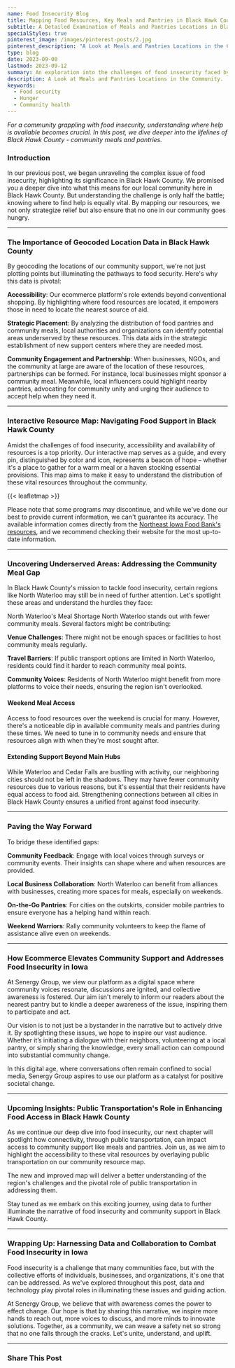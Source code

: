 ```yaml
---
name: Food Insecurity Blog
title: Mapping Food Resources, Key Meals and Pantries in Black Hawk County
subtitle: A Detailed Examination of Meals and Pantries Locations in Black Hawk County, Iowa
specialStyles: true
pinterest_image: /images/pinterest-posts/2.jpg
pinterest_description: "A Look at Meals and Pantries Locations in the Community"
type: blog
date: 2023-09-08
lastmod: 2023-09-12
summary: An exploration into the challenges of food insecurity faced by Black Hawk County residents, and the broader implications for community health.
description: A Look at Meals and Pantries Locations in the Community.
keywords:
  - Food security
  - Hunger
  - Community health
---
```


*For a community grappling with food insecurity, understanding where help is available becomes crucial. In this post, we dive deeper into the lifelines of Black Hawk County - community meals and pantries.*

### Introduction
In our previous post, we began unraveling the complex issue of food insecurity, highlighting its significance in Black Hawk County. We promised you a deeper dive into what this means for our local community here in Black Hawk County. But understanding the challenge is only half the battle; knowing where to find help is equally vital. By mapping our resources, we not only strategize relief but also ensure that no one in our community goes hungry.

---

### The Importance of Geocoded Location Data in Black Hawk County
By geocoding the locations of our community support, we're not just plotting points but illuminating the pathways to food security. Here's why this data is pivotal:

**Accessibility**: Our ecommerce platform's role extends beyond conventional shopping. By highlighting where food resources are located, it empowers those in need to locate the nearest source of aid. 

**Strategic Placement**: By analyzing the distribution of food pantries and community meals, local authorities and organizations can identify potential areas underserved by these resources. This data aids in the strategic establishment of new support centers where they are needed most.

**Community Engagement and Partnership**: When businesses, NGOs, and the community at large are aware of the location of these resources, partnerships can be formed. For instance, local businesses might sponsor a community meal. Meanwhile, local influencers could highlight nearby pantries, advocating for community unity and urging their audience to accept help when they need it.

---

### Interactive Resource Map: Navigating Food Support in Black Hawk County
Amidst the challenges of food insecurity, accessibility and availability of resources is a top priority. Our interactive map serves as a guide, and every pin, distinguished by color and icon, represents a beacon of hope – whether it's a place to gather for a warm meal or a haven stocking essential provisions. This map aims to make it easy to understand the distribution of these vital resources throughout the community.

{{< leafletmap >}}

Please note that some programs may discontinue, and while we've done our best to provide current information, we can't guarantee its accuracy. The available information comes directly from the [Northeast Iowa Food Bank's resources](https://www.neifb.org/find-help/services-in-your-area), and we recommend checking their website for the most up-to-date information.

---

### Uncovering Underserved Areas: Addressing the Community Meal Gap
In Black Hawk County's mission to tackle food insecurity, certain regions like North Waterloo may still be in need of further attention. Let's spotlight these areas and understand the hurdles they face:

North Waterloo's Meal Shortage
North Waterloo stands out with fewer community meals. Several factors might be contributing:

**Venue Challenges**: There might not be enough spaces or facilities to host community meals regularly.

**Travel Barriers**: If public transport options are limited in North Waterloo, residents could find it harder to reach community meal points.

**Community Voices**: Residents of North Waterloo might benefit from more platforms to voice their needs, ensuring the region isn't overlooked.

#### Weekend Meal Access
Access to food resources over the weekend is crucial for many. However, there's a noticeable dip in available community meals and pantries during these times. We need to tune in to community needs and ensure that resources align with when they're most sought after.

#### Extending Support Beyond Main Hubs
While Waterloo and Cedar Falls are bustling with activity, our neighboring cities should not be left in the shadows. They may have fewer community resources due to various reasons, but it's essential that their residents have equal access to food aid. Strengthening connections between all cities in Black Hawk County ensures a unified front against food insecurity.

---

### Paving the Way Forward
To bridge these identified gaps:

**Community Feedback**: Engage with local voices through surveys or community events. Their insights can shape where and when resources are provided.

**Local Business Collaboration**: North Waterloo can benefit from alliances with businesses, creating more spaces for meals, especially on weekends.

**On-the-Go Pantries**: For cities on the outskirts, consider mobile pantries to ensure everyone has a helping hand within reach.

**Weekend Warriors**: Rally community volunteers to keep the flame of assistance alive even on weekends.

---

### How Ecommerce Elevates Community Support and Addresses Food Insecurity in Iowa
At Senergy Group, we view our platform as a digital space where community voices resonate, discussions are ignited, and collective awareness is fostered. Our aim isn't merely to inform our readers about the nearest pantry but to kindle a deeper awareness of the issue, inspiring them to participate and act.

Our vision is to not just be a bystander in the narrative but to actively drive it. By spotlighting these issues, we hope to inspire our vast audience. Whether it’s initiating a dialogue with their neighbors, volunteering at a local pantry, or simply sharing the knowledge, every small action can compound into substantial community change.

In this digital age, where conversations often remain confined to social media, Senergy Group aspires to use our platform as a catalyst for positive societal change.

---

### Upcoming Insights: Public Transportation's Role in Enhancing Food Access in Black Hawk County
As we continue our deep dive into food insecurity, our next chapter will spotlight how connectivity, through public transportation, can impact access to community support like meals and pantries. Join us, as we aim to highlight the accessibility to these vital resources by overlaying public transportation on our community resource map.

The new and improved map will deliver a better understanding of the region's challenges and the pivotal role of public transportation in addressing them.

Stay tuned as we embark on this exciting journey, using data to further illuminate the narrative of food insecurity and community support in Black Hawk County.

---

### Wrapping Up: Harnessing Data and Collaboration to Combat Food Insecurity in Iowa
Food insecurity is a challenge that many communities face, but with the collective efforts of individuals, businesses, and organizations, it's one that can be addressed. As we've explored throughout this post, data and technology play pivotal roles in illuminating these issues and guiding action.

At Senergy Group, we believe that with awareness comes the power to effect change. Our hope is that by sharing this narrative, we inspire more hands to reach out, more voices to discuss, and more minds to innovate solutions. Together, as a community, we can weave a safety net so strong that no one falls through the cracks. Let's unite, understand, and uplift.

---

### Share This Post

